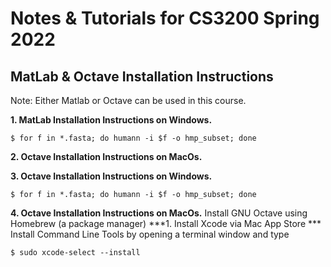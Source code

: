 # Notes & Tutorials for CS3200 Spring 2022


## MatLab & Octave Installation Instructions
Note: Either Matlab or Octave can be used in this course.

**1. MatLab Installation Instructions on Windows.**

<div class="language-markdown highlighter-rouge"><div class="highlight"><pre class="highlight"><code><span class="gh">$ for f in *.fasta; do humann -i $f -o hmp_subset; done</span>
</code></pre></div></div>

**2. Octave Installation Instructions on MacOs.**

**3. Octave Installation Instructions on Windows.**

<div class="language-markdown highlighter-rouge"><div class="highlight"><pre class="highlight"><code><span class="gh">$ for f in *.fasta; do humann -i $f -o hmp_subset; done</span>
</code></pre></div></div>

**4. Octave Installation Instructions on MacOs.**
Install GNU Octave using Homebrew (a package manager)
***1. Install Xcode via Mac App Store ***
Install Command Line Tools by opening a terminal window and type
<div class="language-markdown highlighter-rouge"><div class="highlight"><pre class="highlight"><code><span class="gh">$ sudo xcode-select --install</span>
</code></pre></div></div>

